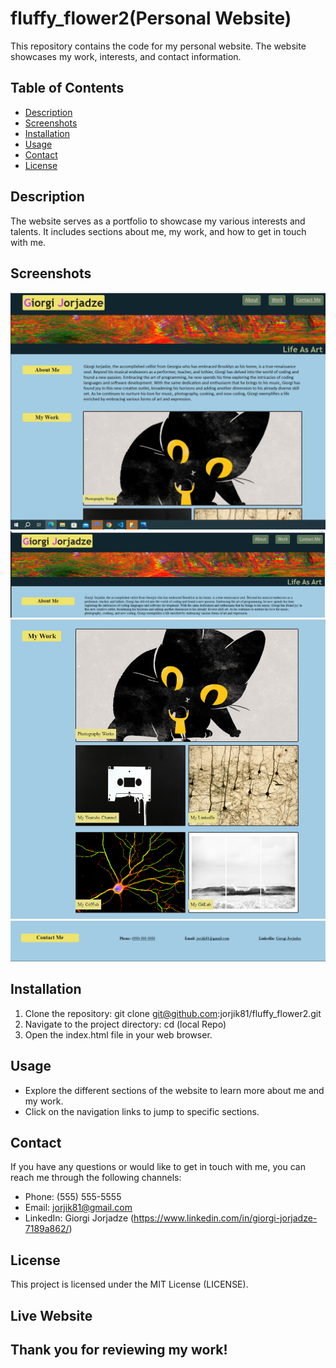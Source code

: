 # fluffy_flower2(Personal Website)

This repository contains the code for my personal website. The website showcases my work, interests, and contact information.

## Table of Contents
- [Description](#description)
- [Screenshots](#screenshots)
- [Installation](#installation)
- [Usage](#usage)
- [Contact](#contact)
- [License](#license)

## Description
The website serves as a portfolio to showcase my various interests and talents. It includes sections about me, my work, and how to get in touch with me.

## Screenshots
![(Homepage)](<assets/screenshots/Screenshot (01).png>)   
![About-Me](<assets\screenshots\Screenshot (02).png>)   
![Work](<assets\screenshots\Screenshot (03).png>)
![Contact](<assets\screenshots\Screenshot (04).png>)

## Installation
1. Clone the repository: git clone git@github.com:jorjik81/fluffy_flower2.git
2. Navigate to the project directory: cd (local Repo)
3. Open the index.html file in your web browser.

## Usage
- Explore the different sections of the website to learn more about me and my work.
- Click on the navigation links to jump to specific sections.

## Contact
If you have any questions or would like to get in touch with me, you can reach me through the following channels:
- Phone: (555) 555-5555
- Email: jorjik81@gmail.com
- LinkedIn: Giorgi Jorjadze (https://www.linkedin.com/in/giorgi-jorjadze-7189a862/)

## License
This project is licensed under the MIT License (LICENSE). 

## Live Website 

## Thank you for reviewing my work!